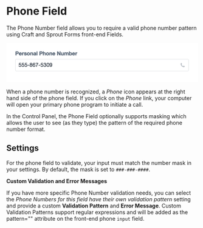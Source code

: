 # Phone Field

The Phone Number field allows you to require a valid phone number pattern using Craft and Sprout Forms front-end Fields.

![Sprout Phone Field](./../images/fields/sprout-phone-field-c2.gif)

When a phone number is recognized, a _Phone_ icon appears at the right hand side of the phone field.  If you click on the _Phone_ link, your computer will open your primary phone program to initiate a call.

In the Control Panel, the Phone Field optionally supports masking which allows the user to see (as they type) the pattern of the required phone number format.

## Settings

For the phone field to validate, your input must match the number mask in your settings. By default, the mask is set to `###-###-####`.

**Custom Validation and Error Messages**

If you have more specific Phone Number validation needs, you can select the _Phone Numbers for this field have their own validation pattern_ setting and provide a custom **Validation Pattern** and **Error Message**.  Custom Validation Patterns support regular expressions and will be added as the pattern="" attribute on the front-end phone `input` field.